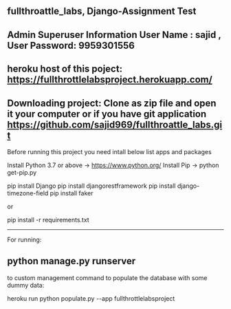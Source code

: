 fullthroattle_labs,
Django-Assignment Test
-----------------------------------------------------------------------------------------------
Admin Superuser Information
User Name : sajid , 
User Password: 9959301556
-----------------------------------------------------------------------------------------------

heroku host of this poject: https://fullthrottlelabsproject.herokuapp.com/
-----------------------------------------------------------------------------------------------

Downloading project:
Clone as zip file and open it your computer or if you have git application
https://github.com/sajid969/fullthroattle_labs.git
------------------------------------------------------------------------------------------------

Before running this project you need intall below list apps and packages

Install Python 3.7 or above -> https://www.python.org/
Install Pip -> python get-pip.py

pip install Django
pip install djangorestframework
pip install django-timezone-field
pip install faker

or

pip install -r requirements.txt

-------------------------------------------------------------------------------------------------
For running:

python manage.py runserver
-------------------------------------------------------------------------------------------------
to custom management command to populate the database with some dummy data:

heroku run python populate.py --app fullthrottlelabsproject
